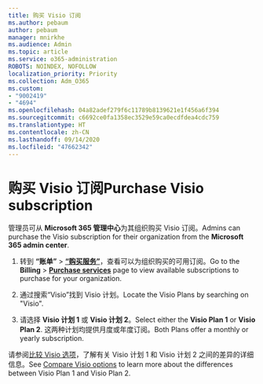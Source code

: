 ```yaml
---
title: 购买 Visio 订阅
ms.author: pebaum
author: pebaum
manager: mnirkhe
ms.audience: Admin
ms.topic: article
ms.service: o365-administration
ROBOTS: NOINDEX, NOFOLLOW
localization_priority: Priority
ms.collection: Adm_O365
ms.custom:
- "9002419"
- "4694"
ms.openlocfilehash: 04a82adef279f6c11789b8139621e1f456a6f394
ms.sourcegitcommit: c6692ce0fa1358ec3529e59ca0ecdfdea4cdc759
ms.translationtype: HT
ms.contentlocale: zh-CN
ms.lasthandoff: 09/14/2020
ms.locfileid: "47662342"
---
```

# <a name="purchase-visio-subscription"></a><span data-ttu-id="8cd49-102">购买 Visio 订阅</span><span class="sxs-lookup"><span data-stu-id="8cd49-102">Purchase Visio subscription</span></span>

<span data-ttu-id="8cd49-103">管理员可从 **Microsoft 365 管理中心**为其组织购买 Visio 订阅。</span><span class="sxs-lookup"><span data-stu-id="8cd49-103">Admins can purchase the Visio subscription for their organization from the **Microsoft 365 admin center**.</span></span>

1. <span data-ttu-id="8cd49-104">转到 **“账单”** > **[“购买服务”](https://go.microsoft.com/fwlink/p/?linkid=868433)**，查看可以为组织购买的可用订阅。</span><span class="sxs-lookup"><span data-stu-id="8cd49-104">Go to the **Billing** > **[Purchase services](https://go.microsoft.com/fwlink/p/?linkid=868433)** page to view available subscriptions to purchase for your organization.</span></span>

2. <span data-ttu-id="8cd49-105">通过搜索“Visio”找到 Visio 计划。</span><span class="sxs-lookup"><span data-stu-id="8cd49-105">Locate the Visio Plans by searching on "Visio".</span></span>

3. <span data-ttu-id="8cd49-106">请选择 **Visio 计划 1** 或 **Visio 计划 2**。</span><span class="sxs-lookup"><span data-stu-id="8cd49-106">Select either the **Visio Plan 1** or **Visio Plan 2**.</span></span> <span data-ttu-id="8cd49-107">这两种计划均提供月度或年度订阅。</span><span class="sxs-lookup"><span data-stu-id="8cd49-107">Both Plans offer a monthly or yearly subscription.</span></span>

<span data-ttu-id="8cd49-108">请参阅[比较 Visio 选项](https://products.office.com/Visio/microsoft-visio-plans-and-pricing-compare-visio-options)，了解有关 Visio 计划 1 和 Visio 计划 2 之间的差异的详细信息。</span><span class="sxs-lookup"><span data-stu-id="8cd49-108">See [Compare Visio options](https://products.office.com/Visio/microsoft-visio-plans-and-pricing-compare-visio-options) to learn more about the differences between Visio Plan 1 and Visio Plan 2.</span></span>
